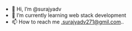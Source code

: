 - 👋 Hi, I’m @surajyadv
- 🌱 I’m currently learning web stack development
- 📫 How to reach me .surajyadv271@gmil.com..


<!---
surajyadv/surajyadv is a ✨ special ✨ repository because its `README.md` (this file) appears on your GitHub profile.
You can click the Preview link to take a look at your changes.
--->
